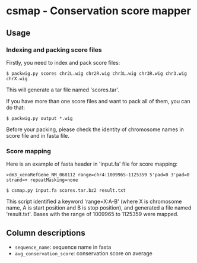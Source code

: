 # csmap - Conservation score mapper

## Usage

### Indexing and packing score files

Firstly, you need to index and pack score files:

    $ packwig.py scores chr2L.wig chr2R.wig chr3L.wig chr3R.wig chr3.wig chrX.wig

This will generate a tar file named 'scores.tar'.

If you have more than one score files and want to pack all of them, you can do that:

    $ packwig.py output *.wig

Before your packing, please check the identity of chromosome names in score file and in fasta file.

### Score mapping

Here is an example of fasta header in 'input.fa' file for score mapping:

`>dm3_xenoRefGene_NM_068112 range=chr4:1009965-1125359 5'pad=0 3'pad=0 strand=+ repeatMasking=none`

    $ csmap.py input.fa scores.tar.bz2 result.txt

This script identified a keyword 'range=X:A-B' (where X is chromosome name, A is start position
and B is stop position), and generated a file named 'result.txt'. Bases with the range of
1009965 to 1125359 were mapped.

## Column descriptions

* `sequence_name`: sequence name in fasta
* `avg_conservation_score`: conservation score on average
